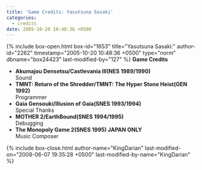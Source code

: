 ```yaml
---
title: 'Game Credits: Yasutsuna Sasaki'
categories:
  - credits
date: 2005-10-20 10:48:36 +0500
---
```

{% include box-open.html box-id="1653" title="Yasutsuna Sasaki:" author-id="2262" timestamp="2005-10-20 10:48:36 +0500" type="norm" dbname="box24423" last-modified-by="127" %}
<b>Game Credits</b>
<UL>
<LI><b>Akumajou Densetsu/Castlevania III(NES 1989/1990)</b><BR />
Sound</LI>
<LI><b>TMNT: Return of the Shredder/TMNT: The Hyper Stone Heist(GEN 1992)</b><BR />
Programmer</LI>
<LI><b>Gaia Gensouki/Illusion of Gaia(SNES 1993/1994)</b><BR />
Special Thanks</LI>
<LI><b>MOTHER 2/EarthBound(SNES 1994/1995)</b><BR />
Debugging</LI>
<LI><b>The Monopoly Game 2(SNES 1995) JAPAN ONLY</b><BR />
Music Composer</LI> 
</UL>
{% include box-close.html author-name="KingDarian" last-modified-on="2008-06-07 19:35:28 +0500" last-modified-by-name="KingDarian" %}

